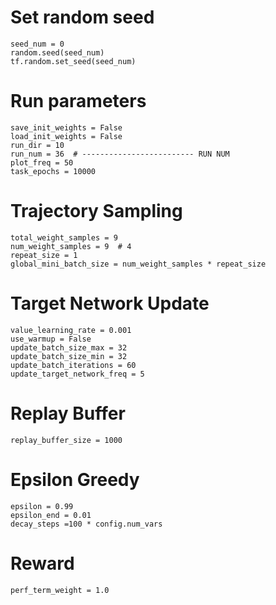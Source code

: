 











# Set random seed
    seed_num = 0
    random.seed(seed_num)
    tf.random.set_seed(seed_num)

# Run parameters
    save_init_weights = False
    load_init_weights = False
    run_dir = 10
    run_num = 36  # ------------------------- RUN NUM
    plot_freq = 50
    task_epochs = 10000

# Trajectory Sampling
    total_weight_samples = 9
    num_weight_samples = 9  # 4
    repeat_size = 1
    global_mini_batch_size = num_weight_samples * repeat_size

# Target Network Update
    value_learning_rate = 0.001
    use_warmup = False
    update_batch_size_max = 32
    update_batch_size_min = 32
    update_batch_iterations = 60
    update_target_network_freq = 5

# Replay Buffer
    replay_buffer_size = 1000

# Epsilon Greedy
    epsilon = 0.99
    epsilon_end = 0.01
    decay_steps =100 * config.num_vars

# Reward
    perf_term_weight = 1.0











